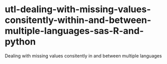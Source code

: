 # utl-dealing-with-missing-values-consitently-within-and-between-multiple-languages-sas-R-and-python
Dealing with missing values consitently in and between multiple languages

